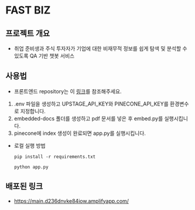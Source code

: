 # FAST BIZ

## 프로젝트 개요

- 취업 준비생과 주식 투자자가 기업에 대한 비재무적 정보를 쉽게 탐색 및 분석할 수 있도록 QA 기반 챗봇 서비스

## 사용법

- 프론트엔드 repository는 이 [링크](https://github.com/T0nixx/ssafy-seasonal-frontend/)를 참조해주세요.

1. .env 파일을 생성하고 UPSTAGE_API_KEY와 PINECONE_API_KEY를 환경변수로 지정합니다.
2. embedded-docs 폴더를 생성하고 pdf 문서를 넣은 후 embed.py를 실행시킵니다.
3. pinecone에 index 생성이 완료되면 app.py를 실행시킵니다.

- 로컬 실행 방법<br>

  ```
  pip install -r requirements.txt
  ```

  ```
  python app.py
  ```

## 배포된 링크

- https://main.d236dnvke84iow.amplifyapp.com/
